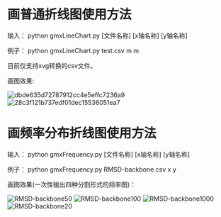 # 画普通折线图使用方法 
输入： python gmxLineChart.py [文件名称] [x轴名称] [y轴名称]

例子：
python gmxLineChart.py test.csv m m

目前仅支持xvg转换的csv文件。

画图效果:

![dbde635d72787912cc4e5effc7236a9](https://user-images.githubusercontent.com/54057111/117633028-39fa5680-b1b0-11eb-9918-1470d2c46b46.png)
![28c3f121b737edf01dec15536051ea7](https://user-images.githubusercontent.com/54057111/117657540-4096c700-b1cc-11eb-8fd8-2fc99ec58023.jpg)

# 画频率分布折线图使用方法
输入： python gmxFrequency.py [文件名称] [x轴名称] [y轴名称]

例子：
python gmxFrequency.py RMSD-backbone.csv x y

画图效果(一次性输出四种分割形式的频率图)：

![RMSD-backbone50](https://user-images.githubusercontent.com/54057111/117742450-6c02cb80-b237-11eb-8563-fcb67cbe5d68.jpg)
![RMSD-backbone100](https://user-images.githubusercontent.com/54057111/117742452-6dcc8f00-b237-11eb-9eff-b292f3d4954d.jpg)
![RMSD-backbone1000](https://user-images.githubusercontent.com/54057111/117742453-6e652580-b237-11eb-9d74-5f7a356eee5f.jpg)
![RMSD-backbone20](https://user-images.githubusercontent.com/54057111/117742455-6e652580-b237-11eb-9ac9-1a9fc3a9baca.jpg)

